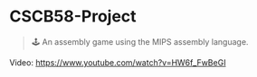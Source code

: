 # CSCB58-Project

> 🕹️ An assembly game using the MIPS assembly language.

Video: https://www.youtube.com/watch?v=HW6f_FwBeGI
